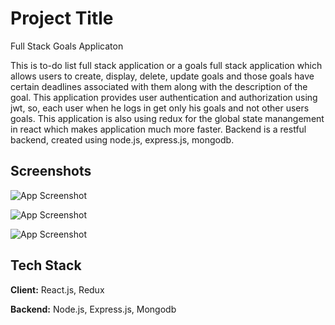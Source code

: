
# Project Title
Full Stack Goals Applicaton

This is to-do list full stack application or a goals full stack application which allows users to create, display, delete, update goals and those goals have certain deadlines associated with them along with the description of the goal. This application provides user authentication and authorization using jwt, so, each user when he logs in get only his goals and not other users goals. This application is also using redux for the global state manangement in react which makes application much more faster. Backend is a restful backend, created using node.js, express.js, mongodb.


## Screenshots

![App Screenshot](https://user-images.githubusercontent.com/76560065/217792211-c99d7080-55a8-4c7c-894e-6e11a824fa02.png)


![App Screenshot](https://user-images.githubusercontent.com/76560065/217792981-6cfe4966-2075-43b9-b781-7ccc884085ab.png)

![App Screenshot](https://user-images.githubusercontent.com/76560065/217796784-5bee44c1-9e0a-43ca-b418-862b8a685735.png)





## Tech Stack

**Client:** React.js, Redux

**Backend:** Node.js, Express.js, Mongodb

